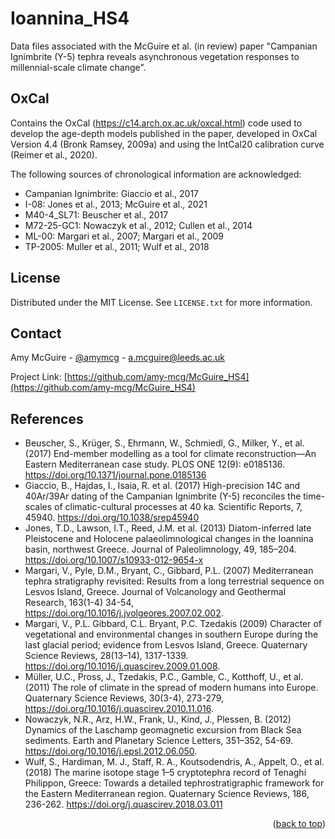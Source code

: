 # Ioannina_HS4
Data files associated with the McGuire et al. (in review) paper "Campanian Ignimbrite (Y-5) tephra reveals asynchronous vegetation responses to millennial-scale climate change".

## OxCal
Contains the OxCal (https://c14.arch.ox.ac.uk/oxcal.html) code used to develop the age-depth models published in the paper, developed in OxCal Version 4.4 (Bronk Ramsey, 2009a) and using the IntCal20 calibration curve (Reimer et al., 2020).

The following sources of chronological information are acknowledged:
* Campanian Ignimbrite: Giaccio et al., 2017
* I-08: Jones et al., 2013; McGuire et al., 2021
* M40-4_SL71: Beuscher et al., 2017
* M72-25-GC1: Nowaczyk et al., 2012; Cullen et al., 2014
* ML-00: Margari et al., 2007; Margari et al., 2009
* TP-2005: Muller et al., 2011; Wulf et al., 2018

## License

Distributed under the MIT License. See `LICENSE.txt` for more information.

## Contact

Amy McGuire - [@amymcg](https://twitter.com/amymcg) - a.mcguire@leeds.ac.uk

Project Link: [https://github.com/amy-mcg/McGuire_HS4](https://github.com/amy-mcg/McGuire_HS4)

## References

* Beuscher, S., Krüger, S., Ehrmann, W., Schmiedl, G., Milker, Y., et al. (2017) End-member modelling as a tool for climate reconstruction—An Eastern Mediterranean case study. PLOS ONE 12(9): e0185136. https://doi.org/10.1371/journal.pone.0185136
* Giaccio, B., Hajdas, I., Isaia, R. et al. (2017) High-precision 14C and 40Ar/39Ar dating of the Campanian Ignimbrite (Y-5) reconciles the time-scales of climatic-cultural processes at 40 ka. Scientific Reports, 7, 45940. https://doi.org/10.1038/srep45940
* Jones, T.D., Lawson, I.T., Reed, J.M. et al. (2013) Diatom-inferred late Pleistocene and Holocene palaeolimnological changes in the Ioannina basin, northwest Greece. Journal of Paleolimnology, 49, 185–204. https://doi.org/10.1007/s10933-012-9654-x
* Margari, V., Pyle, D.M., Bryant, C., Gibbard, P.L. (2007) Mediterranean tephra stratigraphy revisited: Results from a long terrestrial sequence on Lesvos Island, Greece. Journal of Volcanology and Geothermal Research, 163(1-4) 34-54, https://doi.org/10.1016/j.jvolgeores.2007.02.002.
* Margari, V., P.L. Gibbard, C.L. Bryant, P.C. Tzedakis (2009) Character of vegetational and environmental changes in southern Europe during the last glacial period; evidence from Lesvos Island, Greece. Quaternary Science Reviews, 28(13–14), 1317-1339. https://doi.org/10.1016/j.quascirev.2009.01.008.
* Müller, U.C., Pross, J., Tzedakis, P.C., Gamble, C., Kotthoff, U., et al. (2011) The role of climate in the spread of modern humans into Europe.
Quaternary Science Reviews, 30(3-4), 273-279, https://doi.org/10.1016/j.quascirev.2010.11.016.
* Nowaczyk, N.R., Arz, H.W., Frank, U., Kind, J., Plessen, B. (2012) Dynamics of the Laschamp geomagnetic excursion from Black Sea sediments. Earth and Planetary Science Letters, 351–352, 54-69. https://doi.org/10.1016/j.epsl.2012.06.050.
* Wulf, S., Hardiman, M. J., Staff, R. A., Koutsodendris, A., Appelt, O., et al. (2018) The marine isotope stage 1–5 cryptotephra record of Tenaghi Philippon, Greece: Towards a detailed tephrostratigraphic framework for the Eastern Mediterranean region. Quaternary Science Reviews, 186, 236-262. https://doi.org/j.quascirev.2018.03.011

<p align="right">(<a href="#top">back to top</a>)</p>
